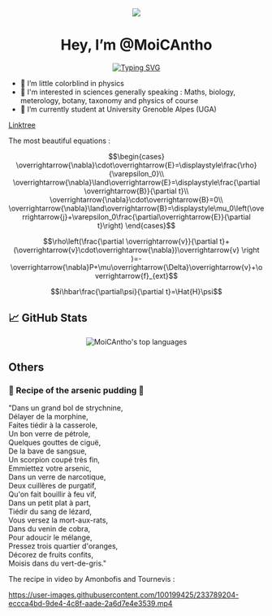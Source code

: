 <div align=center>
<img src="https://emoji.discadia.com/emojis/703ec809-d29e-4a1d-b08d-d787ef3de445.gif"> <h1> Hey, I’m @MoiCAntho</h1>
<a align=center href="https://git.io/typing-svg"><img src="https://readme-typing-svg.herokuapp.com?font=Verdana&pause=1000&center=FAUX&vCenter=FAUX&repeat=true&width=435&lines=I'm+interested+in+anything+and+everything" alt="Typing SVG" /></a>
</div>

- 👀 I’m little colorblind in physics
- 🧪 I'm interested in sciences generally speaking : Maths, biology, meterology, botany, taxonomy and physics of course
- 🏫 I’m currently student at University Grenoble Alpes (UGA)

[Linktree](https://linktr.ee/moicantho)

The most beautiful equations :  

$$\begin{cases}
\overrightarrow{\nabla}\cdot\overrightarrow{E}=\displaystyle\frac{\rho}{\varepsilon_0}\\
\overrightarrow{\nabla}\land\overrightarrow{E}=\displaystyle\frac{\partial \overrightarrow{B}}{\partial t}\\
\overrightarrow{\nabla}\cdot\overrightarrow{B}=0\\
\overrightarrow{\nabla}\land\overrightarrow{B}=\displaystyle\mu_0\left(\overrightarrow{j}+\varepsilon_0\frac{\partial\overrightarrow{E}}{\partial t}\right)
\end{cases}$$


$$\rho\left(\frac{\partial \overrightarrow{v}}{\partial t}+(\overrightarrow{v}\cdot\overrightarrow{\nabla})\overrightarrow{v} \right )=-\overrightarrow{\nabla}P+\mu\overrightarrow{\Delta}\overrightarrow{v}+\overrightarrow{f}_{ext}$$

$$i\hbar\frac{\partial\psi}{\partial t}=\Hat{H}\psi$$

## 📈 GitHub Stats

<p align=center>
  <img alt="MoiCAntho's top languages" src="https://github-readme-stats.vercel.app/api/top-langs/?username=MoiCAntho&theme=tokyonight">

## Others
### 🍰 Recipe of the arsenic pudding 🍰 
"Dans un grand bol de strychnine,  
Délayer de la morphine,  
Faites tiédir à la casserole,  
Un bon verre de pétrole,  
Quelques gouttes de ciguë,  
De la bave de sangsue,  
Un scorpion coupé très fin,  
Emmiettez votre arsenic,  
Dans un verre de narcotique,  
Deux cuillères de purgatif,  
Qu'on fait bouillir à feu vif,  
Dans un petit plat à part,  
Tiédir du sang de lézard,  
Vous versez la mort-aux-rats,  
Dans du venin de cobra,  
Pour adoucir le mélange,  
Pressez trois quartier d'oranges,  
Décorez de fruits confits,  
Moisis dans du vert-de-gris."  

The recipe in video by Amonbofis and Tournevis :  

https://user-images.githubusercontent.com/100199425/233789204-eccca4bd-9de4-4c8f-aade-2a6d7e4e3539.mp4
